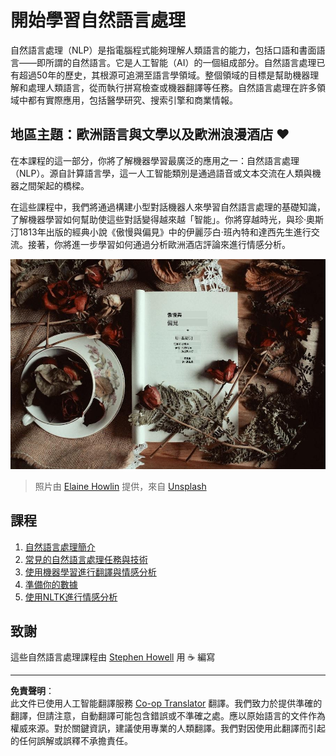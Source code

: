 <!--
CO_OP_TRANSLATOR_METADATA:
{
  "original_hash": "1eb379dc2d0c9940b320732d16083778",
  "translation_date": "2025-09-03T18:46:06+00:00",
  "source_file": "6-NLP/README.md",
  "language_code": "hk"
}
-->
# 開始學習自然語言處理

自然語言處理（NLP）是指電腦程式能夠理解人類語言的能力，包括口語和書面語言——即所謂的自然語言。它是人工智能（AI）的一個組成部分。自然語言處理已有超過50年的歷史，其根源可追溯至語言學領域。整個領域的目標是幫助機器理解和處理人類語言，從而執行拼寫檢查或機器翻譯等任務。自然語言處理在許多領域中都有實際應用，包括醫學研究、搜索引擎和商業情報。

## 地區主題：歐洲語言與文學以及歐洲浪漫酒店 ❤️

在本課程的這一部分，你將了解機器學習最廣泛的應用之一：自然語言處理（NLP）。源自計算語言學，這一人工智能類別是通過語音或文本交流在人類與機器之間架起的橋樑。

在這些課程中，我們將通過構建小型對話機器人來學習自然語言處理的基礎知識，了解機器學習如何幫助使這些對話變得越來越「智能」。你將穿越時光，與珍·奧斯汀1813年出版的經典小說《傲慢與偏見》中的伊麗莎白·班內特和達西先生進行交流。接著，你將進一步學習如何通過分析歐洲酒店評論來進行情感分析。

![傲慢與偏見書籍與茶](../../../translated_images/p&p.279f1c49ecd889419e4ce6206525e9aa30d32a976955cd24daa636c361c6391f.hk.jpg)
> 照片由 <a href="https://unsplash.com/@elaineh?utm_source=unsplash&utm_medium=referral&utm_content=creditCopyText">Elaine Howlin</a> 提供，來自 <a href="https://unsplash.com/s/photos/pride-and-prejudice?utm_source=unsplash&utm_medium=referral&utm_content=creditCopyText">Unsplash</a>
  
## 課程

1. [自然語言處理簡介](1-Introduction-to-NLP/README.md)
2. [常見的自然語言處理任務與技術](2-Tasks/README.md)
3. [使用機器學習進行翻譯與情感分析](3-Translation-Sentiment/README.md)
4. [準備你的數據](4-Hotel-Reviews-1/README.md)
5. [使用NLTK進行情感分析](5-Hotel-Reviews-2/README.md)

## 致謝

這些自然語言處理課程由 [Stephen Howell](https://twitter.com/Howell_MSFT) 用 ☕ 編寫

---

**免責聲明**：  
此文件已使用人工智能翻譯服務 [Co-op Translator](https://github.com/Azure/co-op-translator) 翻譯。我們致力於提供準確的翻譯，但請注意，自動翻譯可能包含錯誤或不準確之處。應以原始語言的文件作為權威來源。對於關鍵資訊，建議使用專業的人類翻譯。我們對因使用此翻譯而引起的任何誤解或誤釋不承擔責任。